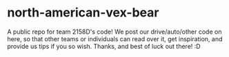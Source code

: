 north-american-vex-bear
=======================

A public repo for team 2158D's code! We post our drive/auto/other code on here, so that other teams or individuals can read over it, get inspiration, and provide us tips if you so wish. Thanks, and best of luck out there! :D
